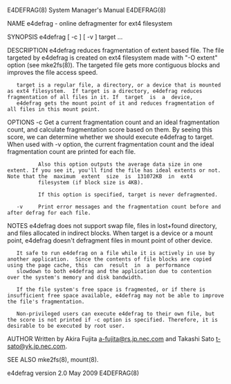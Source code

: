 E4DEFRAG(8)                                                                             System Manager's Manual                                                                            E4DEFRAG(8)

NAME
       e4defrag - online defragmenter for ext4 filesystem

SYNOPSIS
       e4defrag [ -c ] [ -v ] target ...

DESCRIPTION
       e4defrag  reduces  fragmentation  of  extent based file. The file targeted by e4defrag is created on ext4 filesystem made with "-O extent" option (see mke2fs(8)).  The targeted file gets more
       contiguous blocks and improves the file access speed.

       target is a regular file, a directory, or a device that is mounted as ext4 filesystem.  If target is a directory, e4defrag reduces fragmentation of all files in it. If  target  is  a  device,
       e4defrag gets the mount point of it and reduces fragmentation of all files in this mount point.

OPTIONS
       -c     Get  a  current  fragmentation count and an ideal fragmentation count, and calculate fragmentation score based on them. By seeing this score, we can determine whether we should execute
              e4defrag to target.  When used with -v option, the current fragmentation count and the ideal fragmentation count are printed for each file.

              Also this option outputs the average data size in one extent. If you see it, you'll find the file has ideal extents or not. Note that the  maximum  extent  size  is  131072KB  in  ext4
              filesystem (if block size is 4KB).

              If this option is specified, target is never defragmented.

       -v     Print error messages and the fragmentation count before and after defrag for each file.

NOTES
       e4defrag  does  not  support  swap  file, files in lost+found directory, and files allocated in indirect blocks. When target is a device or a mount point, e4defrag doesn't defragment files in
       mount point of other device.

       It safe to run e4defrag on a file while it is actively in use by another application.  Since the contents of file blocks are copied using the page cache, this  can  result  in  a  performance
       slowdown to both e4defrag and the application due to contention over the system's memory and disk bandwidth.

       If the file system's free space is fragmented, or if there is insufficient free space available, e4defrag may not be able to improve the file's fragmentation.

       Non-privileged users can execute e4defrag to their own file, but the score is not printed if -c option is specified. Therefore, it is desirable to be executed by root user.

AUTHOR
       Written by Akira Fujita <a-fujita@rs.jp.nec.com> and Takashi Sato <t-sato@yk.jp.nec.com>.

SEE ALSO
       mke2fs(8), mount(8).

e4defrag version 2.0                                                                           May 2009                                                                                    E4DEFRAG(8)
